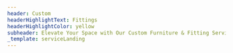 ```yaml
---
header: Custom
headerHighlightText: Fittings
headerHighlightColor: yellow
subheader: Elevate Your Space with Our Custom Furniture & Fitting Services
_template: serviceLanding
---
```

